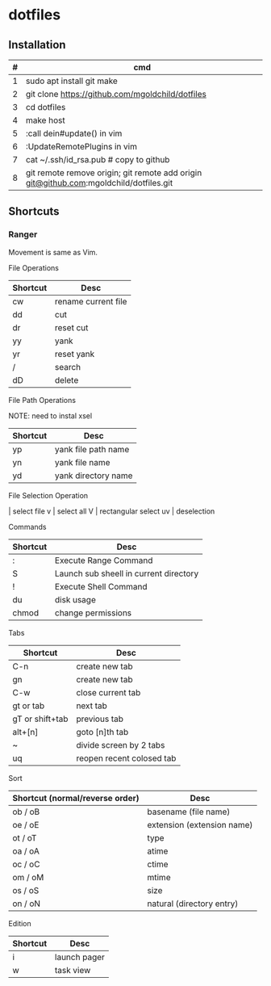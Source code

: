 # dotfiles  

## Installation

\# | cmd
---|---
1 | sudo apt install git make
2 | git clone https://github.com/mgoldchild/dotfiles
3 | cd dotfiles
4 | make host
5 | :call dein#update() in vim
6 | :UpdateRemotePlugins in vim
7 | cat ~/.ssh/id_rsa.pub # copy to github
8 | git remote remove origin; git remote add origin git@github.com:mgoldchild/dotfiles.git

## Shortcuts

### Ranger

Movement is same as Vim.

File Operations

Shortcut | Desc
---|---
cw|rename current file
dd| cut
dr| reset cut
yy| yank
yr| reset yank
\/| search
dD| delete

File Path Operations

NOTE: need to instal xsel

Shortcut | Desc
---|---
yp| yank file path name
yn| yank file name
yd| yank directory name

File Selection Operation

<space> | select file
v | select all
V | rectangular select 
uv | deselection

Commands

Shortcut | Desc
---|---
: | Execute Range Command
S | Launch sub sheell in current directory
! | Execute Shell Command
du|disk usage
chmod|change permissions


Tabs

Shortcut | Desc
---|---
C-n | create new tab
gn | create new tab
C-w | close current tab
gt or tab | next tab
gT or shift+tab | previous tab
alt+[n] | goto [n]th tab
~ | divide screen by 2 tabs
uq| reopen recent colosed tab

Sort

Shortcut (normal/reverse order) | Desc
---|---
ob / oB | basename (file name)
oe / oE | extension (extension name)
ot / oT | type 
oa / oA | atime
oc / oC | ctime
om / oM | mtime
os / oS | size
on / oN | natural (directory entry)


Edition

Shortcut | Desc
---|---
i | launch pager
w | task view

